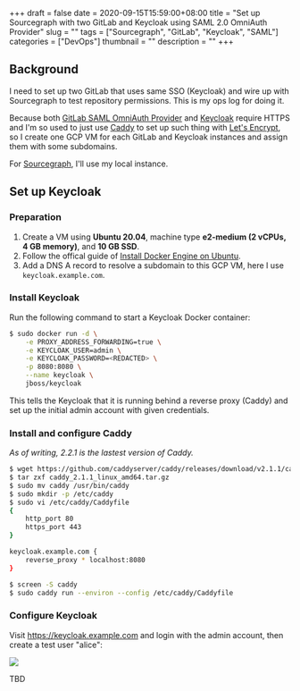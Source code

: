 +++ 
draft = false
date = 2020-09-15T15:59:00+08:00
title = "Set up Sourcegraph with two GitLab and Keycloak using SAML 2.0 OmniAuth Provider"
slug = "" 
tags = ["Sourcegraph", "GitLab", "Keycloak", "SAML"]
categories = ["DevOps"]
thumbnail = "<no value>"
description = ""
+++

## Background

I need to set up two GitLab that uses same SSO (Keycloak) and wire up with Sourcegraph to test repository permissions. This is my ops log for doing it.

Because both [GitLab SAML OmniAuth Provider](https://docs.gitlab.com/ee/integration/saml.html) and [Keycloak](https://twitter.com/jc_unknwon/status/1305417765667315712?s=20) require HTTPS and I'm so used to just use [Caddy](https://caddyserver.com/) to set up such thing with [Let's Encrypt](https://letsencrypt.org/), so I create one GCP VM for each GitLab and Keycloak instances and assign them with some subdomains.

For [Sourcegraph](https://sourcegraph.com/), I'll use my local instance.

## Set up Keycloak

### Preparation

1. Create a VM using **Ubuntu 20.04**, machine type **e2-medium (2 vCPUs, 4 GB memory)**, and **10 GB SSD**.
2. Follow the offical guide of [Install Docker Engine on Ubuntu](https://docs.docker.com/engine/install/ubuntu/).
3. Add a DNS A record to resolve a subdomain to this GCP VM, here I use `keycloak.example.com`.

### Install Keycloak

Run the following command to start a Keycloak Docker container:

```sh
$ sudo docker run -d \
    -e PROXY_ADDRESS_FORWARDING=true \
    -e KEYCLOAK_USER=admin \
    -e KEYCLOAK_PASSWORD=<REDACTED> \
    -p 8080:8080 \
    --name keycloak \
    jboss/keycloak
```

This tells the Keycloak that it is running behind a reverse proxy (Caddy) and set up the initial admin account with given credentials.

### Install and configure Caddy

_As of writing, 2.2.1 is the lastest version of Caddy._

```sh
$ wget https://github.com/caddyserver/caddy/releases/download/v2.1.1/caddy_2.1.1_linux_amd64.tar.gz
$ tar zxf caddy_2.1.1_linux_amd64.tar.gz
$ sudo mv caddy /usr/bin/caddy
$ sudo mkdir -p /etc/caddy
$ sudo vi /etc/caddy/Caddyfile
{
    http_port 80
    https_port 443
}

keycloak.example.com {
    reverse_proxy * localhost:8080
}

$ screen -S caddy
$ sudo caddy run --environ --config /etc/caddy/Caddyfile
```

### Configure Keycloak

Visit https://keycloak.example.com and login with the admin account, then create a test user "alice":

![](/img/200915/keycloak_alice.png)

TBD
